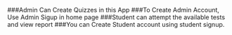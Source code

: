 ###Admin Can Create  Quizzes in this App 
###To Create Admin Account, Use Admin Sigup in home page 
###Student can attempt the available tests and view report
###You can Create Student account using student signup.

